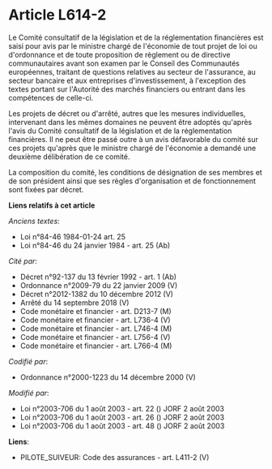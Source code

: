 # Article L614-2

Le Comité consultatif de la législation et de la réglementation financières est saisi pour avis par le ministre chargé de
l'économie de tout projet de loi ou d'ordonnance et de toute proposition de règlement ou de directive communautaires avant
son examen par le Conseil des Communautés européennes, traitant de questions relatives au secteur de l'assurance, au secteur
bancaire et aux entreprises d'investissement, à l'exception des textes portant sur l'Autorité des marchés financiers ou
entrant dans les compétences de celle-ci.

Les projets de décret ou d'arrêté, autres que les mesures individuelles, intervenant dans les mêmes domaines ne peuvent être
adoptés qu'après l'avis du Comité consultatif de la législation et de la réglementation financières. Il ne peut être passé
outre à un avis défavorable du comité sur ces projets qu'après que le ministre chargé de l'économie a demandé une deuxième
délibération de ce comité.

La composition du comité, les conditions de désignation de ses membres et de son président ainsi que ses règles
d'organisation et de fonctionnement sont fixées par décret.

**Liens relatifs à cet article**

_Anciens textes_:

  - Loi n°84-46 1984-01-24 art. 25
  - Loi n°84-46 du 24 janvier 1984 - art. 25 (Ab)

_Cité par_:

  - Décret n°92-137 du 13 février 1992 - art. 1 (Ab)
  - Ordonnance n°2009-79 du 22 janvier 2009 (V)
  - Décret n°2012-1382 du 10 décembre 2012 (V)
  - Arrêté du 14 septembre 2018 (V)
  - Code monétaire et financier - art. D213-7 (M)
  - Code monétaire et financier - art. L736-4 (V)
  - Code monétaire et financier - art. L746-4 (M)
  - Code monétaire et financier - art. L756-4 (V)
  - Code monétaire et financier - art. L766-4 (M)

_Codifié par_:

  - Ordonnance n°2000-1223 du 14 décembre 2000 (V)

_Modifié par_:

  - Loi n°2003-706 du 1 août 2003 - art. 22 () JORF 2 août 2003
  - Loi n°2003-706 du 1 août 2003 - art. 26 () JORF 2 août 2003
  - Loi n°2003-706 du 1 août 2003 - art. 48 () JORF 2 août 2003

**Liens**:

  - PILOTE_SUIVEUR: Code des assurances - art. L411-2 (V)

